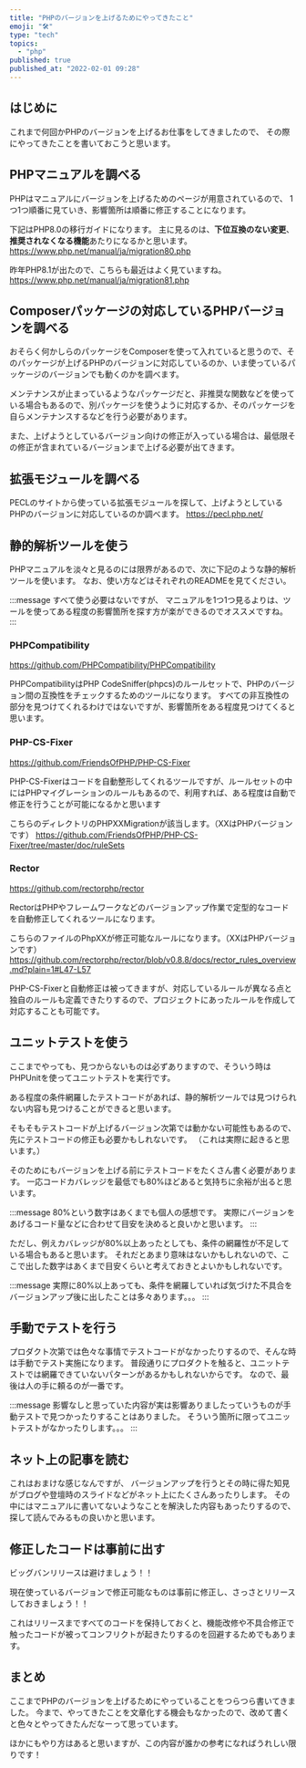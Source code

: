 ```yaml
---
title: "PHPのバージョンを上げるためにやってきたこと"
emoji: "🛠️"
type: "tech"
topics:
  - "php"
published: true
published_at: "2022-02-01 09:28"
---
```


## はじめに

これまで何回かPHPのバージョンを上げるお仕事をしてきましたので、
その際にやってきたことを書いておこうと思います。

## PHPマニュアルを調べる

PHPはマニュアルにバージョンを上げるためのページが用意されているので、
1つ1つ順番に見ていき、影響箇所は順番に修正することになります。

下記はPHP8.0の移行ガイドになります。
主に見るのは、**下位互換のない変更**、**推奨されなくなる機能**あたりになるかと思います。
https://www.php.net/manual/ja/migration80.php

昨年PHP8.1が出たので、こちらも最近はよく見ていますね。
https://www.php.net/manual/ja/migration81.php

## Composerパッケージの対応しているPHPバージョンを調べる

おそらく何かしらのパッケージをComposerを使って入れていると思うので、そのパッケージが上げるPHPのバージョンに対応しているのか、いま使っているパッケージのバージョンでも動くのかを調べます。

メンテナンスが止まっているようなパッケージだと、非推奨な関数などを使っている場合もあるので、別パッケージを使うように対応するか、そのパッケージを自らメンテナンスするなどを行う必要があります。

また、上げようとしているバージョン向けの修正が入っている場合は、最低限その修正が含まれているバージョンまで上げる必要が出てきます。

## 拡張モジュールを調べる

PECLのサイトから使っている拡張モジュールを探して、上げようとしているPHPのバージョンに対応しているのか調べます。
https://pecl.php.net/

## 静的解析ツールを使う

PHPマニュアルを淡々と見るのには限界があるので、次に下記のような静的解析ツールを使います。
なお、使い方などはそれぞれのREADMEを見てください。

:::message
すべて使う必要はないですが、
マニュアルを1つ1つ見るよりは、ツールを使ってある程度の影響箇所を探す方が楽ができるのでオススメですね。
:::

### PHPCompatibility

https://github.com/PHPCompatibility/PHPCompatibility

PHPCompatibilityはPHP CodeSniffer(phpcs)のルールセットで、PHPのバージョン間の互換性をチェックするためのツールになります。
すべての非互換性の部分を見つけてくれるわけではないですが、影響箇所をある程度見つけてくると思います。

### PHP-CS-Fixer

https://github.com/FriendsOfPHP/PHP-CS-Fixer

PHP-CS-Fixerはコードを自動整形してくれるツールですが、ルールセットの中にはPHPマイグレーションのルールもあるので、利用すれば、ある程度は自動で修正を行うことが可能になるかと思います

こちらのディレクトリのPHPXXMigrationが該当します。（XXはPHPバージョンです）
https://github.com/FriendsOfPHP/PHP-CS-Fixer/tree/master/doc/ruleSets

### Rector

https://github.com/rectorphp/rector

RectorはPHPやフレームワークなどのバージョンアップ作業で定型的なコードを自動修正してくれるツールになります。

こちらのファイルのPhpXXが修正可能なルールになります。（XXはPHPバージョンです）
https://github.com/rectorphp/rector/blob/v0.8.8/docs/rector_rules_overview.md?plain=1#L47-L57

PHP-CS-Fixerと自動修正は被ってきますが、対応しているルールが異なる点と独自のルールも定義できたりするので、プロジェクトにあったルールを作成して対応することも可能です。


## ユニットテストを使う

ここまでやっても、見つからないものは必ずありますので、そういう時はPHPUnitを使ってユニットテストを実行です。

ある程度の条件網羅したテストコードがあれば、静的解析ツールでは見つけられない内容も見つけることができると思います。

そもそもテストコードが上げるバージョン次第では動かない可能性もあるので、先にテストコードの修正も必要かもしれないです。
（これは実際に起きると思います。）

そのためにもバージョンを上げる前にテストコードをたくさん書く必要があります。
一応コードカバレッジを最低でも80%ほどあると気持ちに余裕が出ると思います。

:::message
80%という数字はあくまでも個人の感想です。
実際にバージョンをあげるコード量などに合わせて目安を決めると良いかと思います。
:::

ただし、例えカバレッジが80%以上あったとしても、条件の網羅性が不足している場合もあると思います。
それだとあまり意味はないかもしれないので、ここで出した数字はあくまで目安くらいと考えておきとよいかもしれないです。

:::message
実際に80%以上あっても、条件を網羅していれば気づけた不具合をバージョンアップ後に出したことは多々あります。。。
:::

## 手動でテストを行う

プロダクト次第では色々な事情でテストコードがなかったりするので、そんな時は手動でテスト実施になります。
普段通りにプロダクトを触ると、ユニットテストでは網羅できていないパターンがあるかもしれないからです。
なので、最後は人の手に頼るのが一番です。

:::message
影響なしと思っていた内容が実は影響ありましたっていうものが手動テストで見つかったりすることはありました。
そういう箇所に限ってユニットテストがなかったりします。。。
:::

## ネット上の記事を読む

これはおまけな感じなんですが、
バージョンアップを行うとその時に得た知見がブログや登壇時のスライドなどがネット上にたくさんあったりします。
その中にはマニュアルに書いてないようなことを解決した内容もあったりするので、探して読んでみるもの良いかと思います。

## 修正したコードは事前に出す

ビッグバンリリースは避けましょう！！

現在使っているバージョンで修正可能なものは事前に修正し、さっさとリリースしておきましょう！！

これはリリースまですべてのコードを保持しておくと、機能改修や不具合修正で触ったコードが被ってコンフリクトが起きたりするのを回避するためでもあります。

## まとめ

ここまでPHPのバージョンを上げるためにやっていることをつらつら書いてきました。
今まで、やってきたことを文章化する機会もなかったので、改めて書くと色々とやってきたんだなーって思っています。

ほかにもやり方はあると思いますが、この内容が誰かの参考になればうれしい限りです！
